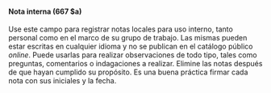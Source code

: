 #### Nota interna (667 $a)

Use este campo para registrar notas locales para uso interno, tanto personal como en el marco de su grupo de trabajo. Las mismas pueden estar escritas en cualquier idioma y no se publican en el catálogo público _online_. Puede usarlas para realizar observaciones de todo tipo, tales como preguntas, comentarios o indagaciones a realizar. Elimine las notas después de que hayan cumplido su propósito. Es una buena práctica firmar cada nota con sus iniciales y la fecha.